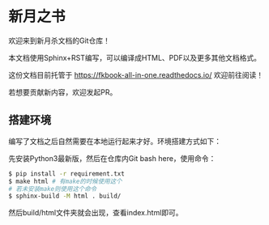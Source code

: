 # 新月之书

欢迎来到新月杀文档的Git仓库！

本文档使用Sphinx+RST编写，可以编译成HTML、PDF以及更多其他文档格式。

这份文档目前托管于 https://fkbook-all-in-one.readthedocs.io/ 欢迎前往阅读！

若想要贡献新内容，欢迎发起PR。

## 搭建环境

编写了文档之后自然需要在本地运行起来才好。环境搭建方式如下：

先安装Python3最新版，然后在仓库内Git bash here，使用命令：

```sh
$ pip install -r requirement.txt
$ make html # 有make的时候使用这个
# 若未安装make则使用这个命令
$ sphinx-build -M html . build/
```

然后build/html文件夹就会出现，查看index.html即可。
